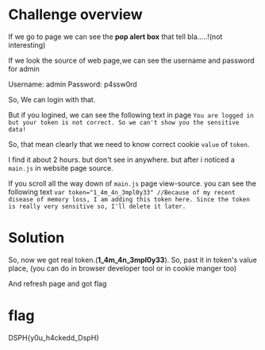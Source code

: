 # Challenge overview

If we go to page we can see the **pop alert box** that tell bla.....!(not interesting)

If we look the source of web page,we can see the username and password for admin 

Username: admin
Password: p4ssw0rd

So, We can login with that.

But if you logined, we can see the following text in page `You are logged in but your token is not correct. So we can't show you the sensitive data!`

So, that mean clearly that we need to know correct cookie `value` of `token`.

I find it about 2 hours. but don't see in anywhere. but after i noticed a `main.js` in website page source.

If you scroll all the way down of `main.js` page view-source. you can see the following text `var token="1_4m_4n_3mpl0y33" //Because of my recent disease of memory loss, I am adding this token here. Since the token is really very sensitive so, I'll delete it later.`

# Solution

So, now we got real token.(**1_4m_4n_3mpl0y33**). So, past it in token's value place, (you can do in browser developer tool or in cookie manger too)

And refresh page and got flag

# flag
DSPH{y0u_h4ckedd_DspH}
